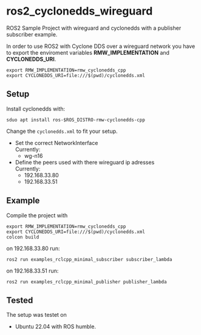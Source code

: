 # ros2_cyclonedds_wireguard
ROS2 Sample Project with wireguard and cyclonedds with a publisher subscriber example.

In order to use ROS2 with Cyclone DDS over a  wireguard network you have to export the enviroment variables **RMW_IMPLEMENTATION** and **CYCLONEDDS_URI**. 

```
export RMW_IMPLEMENTATION=rmw_cyclonedds_cpp
export CYCLONEDDS_URI=file:///$(pwd)/cyclonedds.xml 
```

## Setup
Install cyclonedds with:
```
sduo apt install ros-$ROS_DISTRO-rmw-cyclonedds-cpp
```
Change the `cyclonedds.xml` to fit your setup.

* Set the correct NetworkInterface<br> 
  Currently:
  - wg-n16
* Define the peers used with there wireguard ip adresses<br>
  Currently:
  - 192.168.33.80
  - 192.168.33.51

## Example
Compile the project with

```
export RMW_IMPLEMENTATION=rmw_cyclonedds_cpp
export CYCLONEDDS_URI=file:///$(pwd)/cyclonedds.xml  
colcon build
```

on 192.168.33.80 run:
```
ros2 run examples_rclcpp_minimal_subscriber subscriber_lambda
```


on 192.168.33.51 run:
```
ros2 run examples_rclcpp_minimal_publisher publisher_lambda
```

## Tested
The setup was testet on
* Ubuntu 22.04 with ROS humble.
